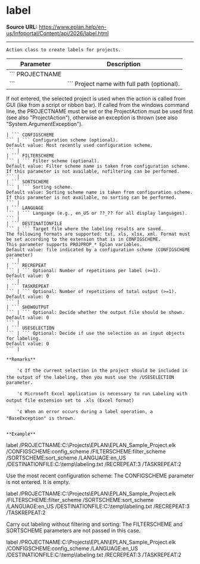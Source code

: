 # label

**Source URL:** https://www.eplan.help/en-us/Infoportal/Content/api/2026/label.html

---

```
Action class to create labels for projects.

```

| Parameter | Description |
| --- | --- |
| ``` PROJECTNAME
 ``` | ``` Project name with full path (optional).
 If not entered, the selected project is used when the action is called from GUI (like from a script or ribbon bar). 
 If called from the windows command line, the PROJECTNAME must be set or the ProjectAction must be used first (see also "ProjectAction"), otherwise an exception is thrown (see also "System.ArgumentException").
 ``` |
| ``` CONFIGSCHEME
 ``` | ``` Configuration scheme (optional).
 Default value: Most recently used configuration scheme.
 ``` |
| ``` FILTERSCHEME
 ``` | ``` Filter scheme (optional).
 Default value: Filter scheme name is taken from configuration scheme. If this parameter is not available, nofiltering can be performed.
 ``` |
| ``` SORTSCHEME
 ``` | ``` Sorting scheme.
 Default value: Sorting scheme name is taken from configuration scheme. If this parameter is not available, no sorting can be performed.
 ``` |
| ``` LANGUAGE
 ``` | ``` Language (e.g., en_US or ??_?? for all display languages).
 ``` |
| ``` DESTINATIONFILE
 ``` | ``` Target file where the labeling results are saved.
 The following formats are supported: txt, xls, xlsx, xml. Format must be set according to the extension that is in CONFIGSCHEME.
 This parameter supports PROJPROP_* Eplan variables.
 Default value: file indicated by a configuration scheme (CONFIGSCHEME parameter) 
 ``` |
| ``` RECREPEAT
 ``` | ``` Optional: Number of repetitions per label (>=1).                     
 Default value: 0
 ``` |
| ``` TASKREPEAT
 ``` | ``` Optional: Number of repetitions of total output (>=1).                       
 Default value: 0
 ``` |
| ``` SHOWOUTPUT
 ``` | ``` Optional: Decide whether the output file should be shown.
 Default value: 0
 ``` |
| ``` USESELECTION
 ``` | ``` Optional: Decide if use the selection as an input objects for labeling.
 Default value: 0
 ``` |

**Remarks**

```
        '¢ If the current selection in the project should be included in the output of the labeling, then you must use the /USESELECTION parameter.

        '¢ Microsoft Excel application is necessary to run Labeling with output file extension set to .xls (Excel format)

        '¢ When an error occurs during a label operation, a "BaseException" is thrown.

```

**Example**

```
label /PROJECTNAME:C:\Projects\EPLAN\EPLAN_Sample_Project.elk  /CONFIGSCHEME:config_scheme /FILTERSCHEME:filter_scheme  /SORTSCHEME:sort_scheme /LANGUAGE:en_US /DESTINATIONFILE:C:\temp\labeling.txt /RECREPEAT:3 /TASKREPEAT:2

Use the most recent configuration scheme: The CONFIGSCHEME parameter is not entered. It is empty.

label /PROJECTNAME:C:\Projects\EPLAN\EPLAN_Sample_Project.elk /FILTERSCHEME:filter_scheme /SORTSCHEME:sort_scheme /LANGUAGE:en_US /DESTINATIONFILE:C:\temp\labeling.txt /RECREPEAT:3 /TASKREPEAT:2

Carry out labeling without filtering and sorting: The FILTERSCHEME and SORTSCHEME parameters are not passed in this case.

label /PROJECTNAME:C:\Projects\EPLAN\EPLAN_Sample_Project.elk  /CONFIGSCHEME:config_scheme /LANGUAGE:en_US /DESTINATIONFILE:C:\temp\labeling.txt /RECREPEAT:3 /TASKREPEAT:2

```